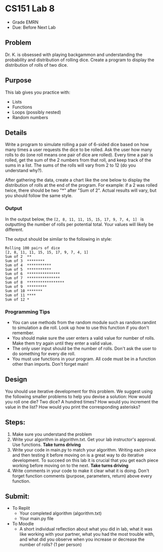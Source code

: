 # CS151 Lab 8

* Grade EMRN 
* Due: Before Next Lab

## Problem
Dr. K. is obsessed with playing backgammon and understanding the probability and distribution of rolling dice. Create a program to display the distribution of rolls of two dice.

## Purpose
This lab gives you practice with: 

  * Lists
  * Functions
  * Loops (possibly nested)
  * Random numbers

## Details
Write a program to simulate rolling a pair of 6-sided dice based on how many times a user requests the dice to be rolled. 
Ask the user how many rolls to do (one roll means one pair of dice are rolled). Every time a pair is rolled, get the sum of the 2 numbers from that roll, and keep track of the sums in a list.
The sums of the rolls will vary from 2 to 12 (do you understand why?). 

After gathering the data, create a chart like the one below to display the distribution of rolls at the end of the program. For example: if a 2 was rolled twice, there should be two "*" after "Sum of 2". Actual results will vary, but you should follow the same style.


### Output

In the output below, the `[2, 8, 11, 11, 15, 15, 17, 9, 7, 4, 1] ` is outputting the number of rolls per potential total. Your values will likely be different.

The output should be similar to the following in style:
```
Rolling 100 pairs of dice                                                                                             
[2, 8, 11, 11, 15, 15, 17, 9, 7, 4, 1]                                                                                
Sum of 2  **
Sum of 3  ********
Sum of 4  ***********
Sum of 5  ***********
Sum of 6  ***************
Sum of 7  ***************
Sum of 8  *****************
Sum of 9  *********
Sum of 10 *******
Sum of 11 ****
Sum of 12 *   
```

### Programming Tips

* You can use methods from the random module such as random.randint to simulation a die roll. Look up how to use this function if you don't remember.
* You should make sure the user enters a valid value for number of rolls. Make them try again until they enter a valid value.
* The only user input should be the number of rolls. Don't ask the user to do something for every die roll.
* You must use functions in your program. All code must be in a function other than imports. Don't forget main!


## Design
You should use iterative development for this problem. We suggest using the following smaller problems to help you devise a solution: How would you roll one die? Two dice? A hundred times? How would you increment the value in the list? How would you print the corresponding asterisks?

## Steps:
1. Make sure you understand the problem
2. Write your algorithm in algorithm.txt. Get your lab instructor's approval. Use functions. **Take turns driving**
3. Write your code in main.py to match your algorithm. Writing each piece and then testing it before moving on is a great way to do iterative development. To succeed on this lab it is crucial that you get each piece working before moving on to the next. **Take turns driving**
4. Write comments in your code to make it clear what it is doing. Don't forget function comments (purpose, parameters, return) above every function.


## Submit:
* To Replit
  * Your completed algorithm (algorithm.txt)
  * Your main.py file 
* To Moodle
  * A short individual reflection about what you did in lab, what it was like working with your partner, what you had the most trouble with, and what did you observe when you increase or decrease the number of rolls? (1 per person)




